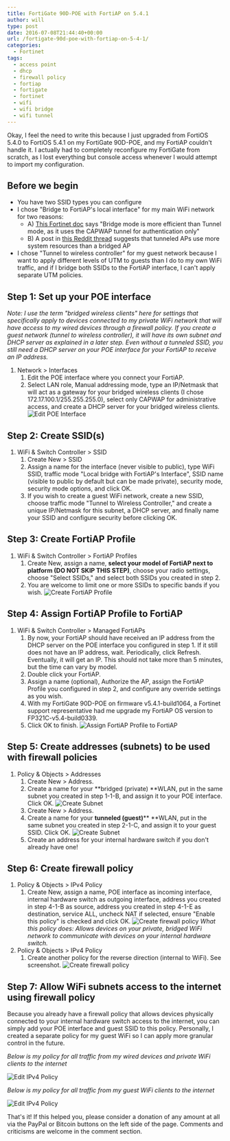 ```yaml
---
title: FortiGate 90D-POE with FortiAP on 5.4.1
author: will
type: post
date: 2016-07-08T21:44:40+00:00
url: /fortigate-90d-poe-with-fortiap-on-5-4-1/
categories:
  - Fortinet
tags:
  - access point
  - dhcp
  - firewall policy
  - fortiap
  - fortigate
  - fortinet
  - wifi
  - wifi bridge
  - wifi tunnel
---
```

Okay, I feel the need to write this because I just upgraded from FortiOS 5.4.0 to FortiOS 5.4.1 on my FortiGate 90D-POE, and my FortiAP couldn't handle it. I actually had to completely reconfigure my FortiGate from scratch, as I lost everything but console access whenever I would attempt to import my configuration.

## Before we begin

  * You have two SSID types you can configure
  * I chose "Bridge to FortiAP's local interface" for my main WiFi network for two reasons:
      * A) [This Fortinet doc][1] says "Bridge mode is more efficient than Tunnel mode, as it uses the CAPWAP tunnel for authentication only"
      * B) A post in [this Reddit thread][2] suggests that tunneled APs use more system resources than a bridged AP
  * I chose "Tunnel to wireless controller" for my guest network because I want to apply different levels of UTM to guests than I do to my own WiFi traffic, and if I bridge both SSIDs to the FortiAP interface, I can't apply separate UTM policies.

## Step 1: Set up your POE interface

_Note: I use the term "bridged wireless clients" here for settings that specifically apply to devices connected to my private WiFi network that will have access to my wired devices through a firewall policy. If you create a guest network (tunnel to wireless controller), it will have its own subnet and DHCP server as explained in a later step. Even without a tunneled SSID, you still need a DHCP server on your POE interface for your FortiAP to receive an IP address._

  1. Network > Interfaces
      1. Edit the POE interface where you connect your FortiAP.
      2. Select LAN role, Manual addressing mode, type an IP/Netmask that will act as a gateway for your bridged wireless clients (I chose 172.17.100.1/255.255.255.0), select only CAPWAP for administrative access, and create a DHCP server for your bridged wireless clients.
		![Edit POE Interface](http://res.cloudinary.com/loresec/image/upload/v1491957471/fortigate%20with%20fortiap/2016-07-08-14_55_28-FortiGate-fortigate_hovh7z.png)

## Step 2: Create SSID(s)

  1. WiFi & Switch Controller > SSID
      1. Create New > SSID
      2. Assign a name for the interface (never visible to public), type WiFi SSID, traffic mode "Local bridge with FortiAP's Interface", SSID name (visible to public by default but can be made private), security mode, security mode options, and click OK.
      3. If you wish to create a guest WiFi network, create a new SSID, choose traffic mode "Tunnel to Wireless Controller," and create a unique IP/Netmask for this subnet, a DHCP server, and finally name your SSID and configure security before clicking OK.

## Step 3: Create FortiAP Profile

  1. WiFi & Switch Controller > FortiAP Profiles
      1. Create New, assign a name, **select your model of FortiAP next to platform (DO NOT SKIP THIS STEP)**, choose your radio settings, choose "Select SSIDs," and select both SSIDs you created in step 2.
      2. You are welcome to limit one or more SSIDs to specific bands if you wish.
		![Create FortiAP Profile](http://res.cloudinary.com/loresec/image/upload/v1491957471/fortigate%20with%20fortiap/2016-07-08-15_44_08-FortiGate-fortigate_zgksas.png)
		
## Step 4: Assign FortiAP Profile to FortiAP

  1. WiFi & Switch Controller > Managed FortiAPs
      1. By now, your FortiAP should have received an IP address from the DHCP server on the POE interface you configured in step 1. If it still does not have an IP address, wait. Periodically, click Refresh. Eventually, it will get an IP. This should not take more than 5 minutes, but the time can vary by model.
      2. Double click your FortiAP.
      3. Assign a name (optional), Authorize the AP, assign the FortiAP Profile you configured in step 2, and configure any override settings as you wish.
      4. With my FortiGate 90D-POE on firmware v5.4.1-build1064, a Fortinet support representative had me upgrade my FortiAP OS version to FP321C-v5.4-build0339.
      5. Click OK to finish.
		![Assign FortiAP Profile to FortiAP](http://res.cloudinary.com/loresec/image/upload/v1491957471/fortigate%20with%20fortiap/2016-07-08-15_52_51-FortiGate-fortigate_mzl5iv.png)

## Step 5: Create addresses (subnets) to be used with firewall policies

  1. Policy & Objects > Addresses
      1. Create New > Address.
      2. Create a name for your **bridged (private) **WLAN, put in the same subnet you created in step 1-1-B, and assign it to your POE interface. Click OK.
		![Create Subnet](http://res.cloudinary.com/loresec/image/upload/v1491957471/fortigate%20with%20fortiap/2016-07-08-16_11_57-FortiGate-fortigate_a0coft.png)
      3. Create New > Address.
      4. Create a name for your **tunneled (guest)**** **WLAN, put in the same subnet you created in step 2-1-C, and assign it to your guest SSID. Click OK.
		![Create Subnet](http://res.cloudinary.com/loresec/image/upload/v1491957471/fortigate%20with%20fortiap/2016-07-08-16_13_05-FortiGate-fortigate_xnqblq.png)
	  5. Create an address for your internal hardware switch if you don't already have one!  

## Step 6: Create firewall policy

  1. Policy & Objects > IPv4 Policy
      1. Create New, assign a name, POE interface as incoming interface, internal hardware switch as outgoing interface, address you created in step 4-1-B as source, address you created in step 4-1-E as destination, service ALL, uncheck NAT if selected, ensure "Enable this policy" is checked and click OK.
		![Create firewall policy](http://res.cloudinary.com/loresec/image/upload/v1491957471/fortigate%20with%20fortiap/2016-07-08-16_23_33-FortiGate-fortigate_pjvvhc.png)
		_What this policy does: Allows devices on your private, bridged WiFi network to communicate with devices on your internal hardware switch._
  2. Policy & Objects > IPv4 Policy
      1. Create another policy for the reverse direction (internal to WiFi). See screenshot.
		![Create firewall policy](http://res.cloudinary.com/loresec/image/upload/v1491957471/fortigate%20with%20fortiap/2016-07-08-16_24_47-FortiGate-fortigate_w7q4sa.png)

## Step 7: Allow WiFi subnets access to the internet using firewall policy

Because you already have a firewall policy that allows devices physically connected to your internal hardware switch access to the internet, you can simply add your POE interface and guest SSID to this policy. Personally, I created a separate policy for my guest WiFi so I can apply more granular control in the future.

_Below is my policy for all traffic from my wired devices and private WiFi clients to the internet_

![Edit IPv4 Policy](http://res.cloudinary.com/loresec/image/upload/v1491957471/fortigate%20with%20fortiap/2016-07-08-16_29_55-FortiGate-fortigate_xniu8y.png)

_Below is my policy for all traffic from my guest WiFi clients to the internet_  

![Edit IPv4 Policy](http://res.cloudinary.com/loresec/image/upload/v1491957471/fortigate%20with%20fortiap/2016-07-08-16_33_10-FortiGate-fortigate_lr8hrl.png)

That's it! If this helped you, please consider a donation of any amount at all via the PayPal or Bitcoin buttons on the left side of the page. Comments and criticisms are welcome in the comment section.

 [1]: http://docs.fortinet.com/uploaded/files/1669/setting-up-a-network-using-a-FortiGate-unit-and-a-FortiAP-unit.pdf
 [2]: https://www.reddit.com/r/fortinet/comments/31rftw/question_of_the_month_do_you_use_fortinet/

